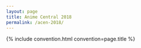 ```yaml
---
layout: page
title: Anime Central 2018
permalink: /acen-2018/
---
```


{% include convention.html convention=page.title %}
